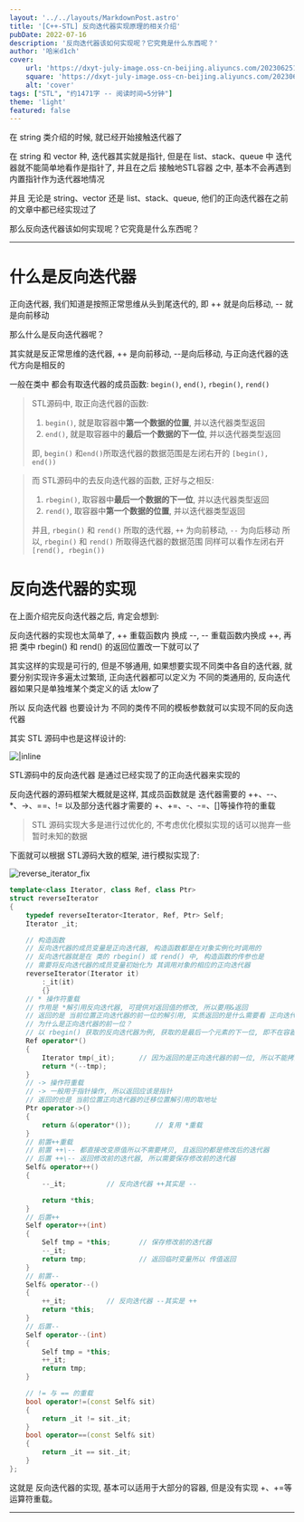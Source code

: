 ```yaml
---
layout: '../../layouts/MarkdownPost.astro'
title: '[C++-STL] 反向迭代器实现原理的相关介绍'
pubDate: 2022-07-16
description: '反向迭代器该如何实现呢？它究竟是什么东西呢？'
author: '哈米d1ch'
cover:
    url: 'https://dxyt-july-image.oss-cn-beijing.aliyuncs.com/202306251814470.webp'
    square: 'https://dxyt-july-image.oss-cn-beijing.aliyuncs.com/202306251814470.webp'
    alt: 'cover'
tags: ["STL", "约1471字 -- 阅读时间≈5分钟"]
theme: 'light'
featured: false
---
```


在 string 类介绍的时候, 就已经开始接触迭代器了

在 string 和 vector 种, 迭代器其实就是指针, 但是在 list、stack、queue 中 迭代器就不能简单地看作是指针了, 并且在之后 接触地STL容器 之中, 基本不会再遇到内置指针作为迭代器地情况

并且 无论是 string、vector 还是 list、stack、queue, 他们的正向迭代器在之前的文章中都已经实现过了

那么反向迭代器该如何实现呢？它究竟是什么东西呢？

---

# 什么是反向迭代器

正向迭代器, 我们知道是按照正常思维从头到尾迭代的, 即 ++ 就是向后移动, -- 就是向前移动

那么什么是反向迭代器呢？

其实就是反正常思维的迭代器, ++ 是向前移动, --是向后移动, 与正向迭代器的迭代方向是相反的

一般在类中 都会有取迭代器的成员函数: `begin()`, `end()`, `rbegin()`, `rend()`

> STL源码中, 取正向迭代器的函数: 
>
> 1. `begin()`, 就是取容器中**第一个数据的位置**, 并以迭代器类型返回
> 2. `end()`, 就是取容器中的**最后一个数据的下一位**, 并以迭代器类型返回
>
> 即, `begin()` 和`end()`所取迭代器的数据范围是左闭右开的 `[begin(), end())`

> 而 STL源码中的去反向迭代器的函数, 正好与之相反: 
>
> 1. `rbegin()`, 取容器中**最后一个数据的下一位**, 并以迭代器类型返回
> 2. `rend()`, 取容器中**第一个数据的位置**, 并以迭代器类型返回
>
> 并且, `rbegin()` 和 `rend()` 所取的迭代器, `++` 为向前移动, `--` 为向后移动
> 所以, `rbegin()` 和 `rend()` 所取得迭代器的数据范围 同样可以看作左闭右开 `[rend(), rbegin())`

# 反向迭代器的实现

在上面介绍完反向迭代器之后, 肯定会想到: 

反向迭代器的实现也太简单了, ++ 重载函数内 换成 --, -- 重载函数内换成 ++, 再把 类中 rbegin() 和 rend() 的返回位置改一下就可以了

其实这样的实现是可行的, 但是不够通用, 如果想要实现不同类中各自的迭代器, 就要分别实现许多遍太过繁琐, 正向迭代器都可以定义为 不同的类通用的, 反向迭代器如果只是单独堆某个类定义的话 太low了

所以 反向迭代器 也要设计为 不同的类传不同的模板参数就可以实现不同的反向迭代器

其实 STL 源码中也是这样设计的: 

![|inline](https://dxyt-july-image.oss-cn-beijing.aliyuncs.com/image-20220716005519094.webp)

STL源码中的反向迭代器 是通过已经实现了的正向迭代器来实现的

反向迭代器的源码框架大概就是这样, 其成员函数就是 迭代器需要的 ++、--、*、->、==、!= 以及部分迭代器才需要的 +、+=、-、-=、[]等操作符的重载

> STL 源码实现大多是进行过优化的, 不考虑优化模拟实现的话可以抛弃一些暂时未知的数据

下面就可以根据 STL源码大致的框架, 进行模拟实现了: 

![reverse_iterator_fix](https://dxyt-july-image.oss-cn-beijing.aliyuncs.com/reverse_iterator_fix.webp)

```cpp
template<class Iterator, class Ref, class Ptr>
struct reverseIterator
{
    typedef reverseIterator<Iterator, Ref, Ptr> Self;
    Iterator _it;

    // 构造函数
    // 反向迭代器的成员变量是正向迭代器, 构造函数都是在对象实例化时调用的
    // 反向迭代器就是在 类的 rbegin() 或 rend() 中, 构造函数的传参也是
    // 需要将反向迭代器的成员变量初始化为 其调用对象的相应的正向迭代器
    reverseIterator(Iterator it)
        :_it(it)
        {}
    // * 操作符重载
    // 作用是 *解引用反向迭代器, 可提供对返回值的修改, 所以要用&返回
    // 返回的是 当前位置正向迭代器的前一位的解引用, 实质返回的是什么需要看 正向迭代器的实现
    // 为什么是正向迭代器的前一位？
    // 以 rbegin() 获取的反向迭代器为例, 获取的是最后一个元素的下一位, 即不在容器的数据范围内, 如果直接对当前位置的正向迭代器解引用, 会发生错误, 前一位才数据容器的数据范围
    Ref operator*()
    {
        Iterator tmp(_it); 		// 因为返回的是正向迭代器的前一位, 所以不能拷贝构造, 只能根据 传成员变量调用构造函数构造 Iterator
        return *(--tmp);
    }
    // -> 操作符重载
    // -> 一般用于指针操作, 所以返回应该是指针
    // 返回的也是 当前位置正向迭代器的迁移位置解引用的取地址
    Ptr operator->()
    {
        return &(operator*()); 		// 复用 *重载
    }
    // 前置++重载
    // 前置 ++\-- 都直接改变原值所以不需要拷贝, 且返回的都是修改后的迭代器
    // 后置 ++\-- 返回修改前的迭代器, 所以需要保存修改前的迭代器
    Self& operator++()
    {
        --_it; 			// 反向迭代器 ++其实是 --

        return *this;
    }
    // 后置++
    Self operator++(int)
    {
        Self tmp = *this; 		// 保存修改前的迭代器
        --_it;
        return tmp;  			// 返回临时变量所以 传值返回
    }
    // 前置--
    Self& operator--()
    {
        ++_it; 			// 反向迭代器 --其实是 ++
        return *this;
    }
    // 后置--
    Self operator--(int)
    {
        Self tmp = *this;
        ++_it;
        return tmp;
    }

    // != 与 == 的重载
    bool operator!=(const Self& sit)
    {
        return _it != sit._it;
    }
    bool operator==(const Self& sit)
    {
        return _it == sit._it;
    }
};
```

这就是 反向迭代器的实现, 基本可以适用于大部分的容器, 但是没有实现 +、+=等运算符重载。

---
